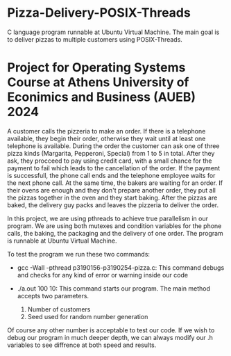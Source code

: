 # Pizza-Delivery-POSIX-Threads
C language program runnable at Ubuntu Virtual Machine. The main goal is to deliver pizzas to multiple customers using POSIX-Threads. 

# Project for Operating Systems Course at Athens University of Econimics and Business (AUEB) 2024
A customer calls the pizzeria to make an order. If there is a telephone available, they begin their order, otherwise they wait until at least one telephone is available. During the order the customer can ask one of three pizza kinds (Margarita, Pepperoni, Special) from 1 to 5 in total. After they ask, they procceed to pay using credit card, with a small chance for the payment to fail which leads to the cancellation of the order. 
If the payment is successfull, the phone call ends and the telephone employee waits for the next phone call. At the same time, the bakers are waiting for an order. If their ovens are enough and they don't prepare another order, they put all the pizzas together in the oven and they start baking. After the pizzas are baked, the delivery guy packs and leaves the pizzeria to deliver the order. 

In this project, we are using pthreads to achieve true parallelism in our program. We are using both mutexes and condition variables for the phone calls, the baking, the packaging and the delivery of one order.
The program is runnable at Ubuntu Virtual Machine. 

To test the program we run these two commands:

- gcc -Wall -pthread p3190156-p3190254-pizza.c: This command debugs and checks for any kind of error or warning inside our code

- ./a.out 100 10: This command starts our program. The main method accepts two parameters.
  1) Number of customers
  2) Seed used for random number generation

Of course any other number is acceptable to test our code. If we wish to debug our program in much deeper depth, we can always modify our .h variables to see diffrence at both speed and results.

